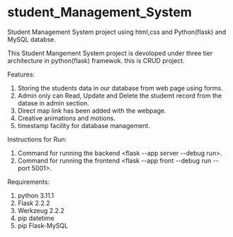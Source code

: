 # student_Management_System
Student Management System project using html,css and Python(flask) and MySQL databse. 

This Student Mangement System project is devoloped under three tier architecture in python(flask) framewok.
this is CRUD project.

Features:
1. Storing the students data in our database from web page using forms.
2. Admin only can Read, Update and Delete the studemt record from the datase in admin section.
3. Direct map link has been added with the webpage.
4. Creative animations and motions.
5. timestamp facility for database management.


Instructions for Run:
1. Command for running the backend <flask --app server --debug run>.
2. Command for running the frontend <flask --app front --debug run --port 5001>.
  
Requirements:
  1. python 3.11.1
  2. Flask 2.2.2
  3. Werkzeug 2.2.2
  4. pip datetime
  5. pip Flask-MySQL
